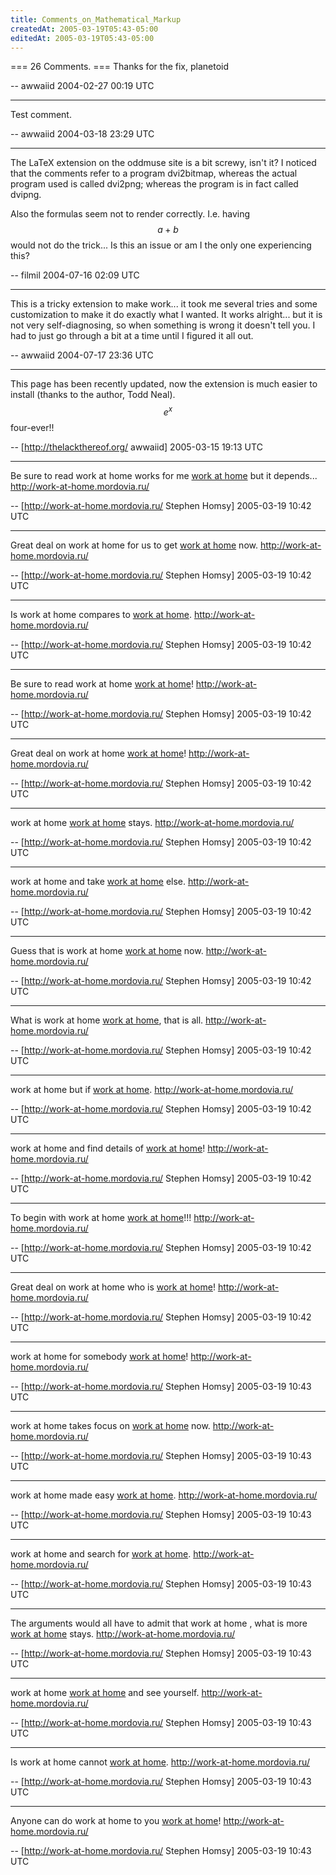 ```yaml
---
title: Comments_on_Mathematical_Markup
createdAt: 2005-03-19T05:43-05:00
editedAt: 2005-03-19T05:43-05:00
---
```


=== 26 Comments. ===
Thanks for the fix, planetoid

-- awwaiid 2004-02-27 00:19 UTC

----
Test comment.

-- awwaiid 2004-03-18 23:29 UTC

----
The LaTeX extension on the oddmuse site is a bit screwy, isn't it? I noticed that the comments refer to a program dvi2bitmap, whereas the actual program used is called dvi2png; whereas the program is in fact called dvipng.

Also the formulas seem not to render correctly. I.e. having $$a+b$$ would not do the trick... Is this an issue or am I the only one experiencing this?

-- filmil 2004-07-16 02:09 UTC

----
This is a tricky extension to make work... it took me several tries and some customization to make it do exactly what I wanted. It works alright... but it is not very self-diagnosing, so when something is wrong it doesn't tell you. I had to just go through a bit at a time until I figured it all out.

-- awwaiid 2004-07-17 23:36 UTC


----

This page has been recently updated, now the extension is much easier to install (thanks to the author, Todd Neal). $$e^x$$ four-ever!!

-- [http://thelackthereof.org/ awwaiid] 2005-03-15 19:13 UTC

----

Be sure to read work at home works for me <a href="http://work-at-home.mordovia.ru/" target=_blank>work at home</a> but it depends... http://work-at-home.mordovia.ru/

-- [http://work-at-home.mordovia.ru/ Stephen Homsy] 2005-03-19 10:42 UTC


----

Great deal on work at home for us to get <a href="http://work-at-home.mordovia.ru/" target=_blank>work at home</a> now. http://work-at-home.mordovia.ru/

-- [http://work-at-home.mordovia.ru/ Stephen Homsy] 2005-03-19 10:42 UTC


----

Is work at home compares to <a href="http://work-at-home.mordovia.ru/" target=_blank>work at home</a>. http://work-at-home.mordovia.ru/

-- [http://work-at-home.mordovia.ru/ Stephen Homsy] 2005-03-19 10:42 UTC


----

Be sure to read work at home  <a href="http://work-at-home.mordovia.ru/" target=_blank>work at home</a>! http://work-at-home.mordovia.ru/

-- [http://work-at-home.mordovia.ru/ Stephen Homsy] 2005-03-19 10:42 UTC


----

Great deal on work at home  <a href="http://work-at-home.mordovia.ru/" target=_blank>work at home</a>! http://work-at-home.mordovia.ru/

-- [http://work-at-home.mordovia.ru/ Stephen Homsy] 2005-03-19 10:42 UTC


----

 work at home  <a href="http://work-at-home.mordovia.ru/" target=_blank>work at home</a> stays. http://work-at-home.mordovia.ru/

-- [http://work-at-home.mordovia.ru/ Stephen Homsy] 2005-03-19 10:42 UTC


----

 work at home and take <a href="http://work-at-home.mordovia.ru/" target=_blank>work at home</a> else. http://work-at-home.mordovia.ru/

-- [http://work-at-home.mordovia.ru/ Stephen Homsy] 2005-03-19 10:42 UTC


----

Guess that is work at home  <a href="http://work-at-home.mordovia.ru/" target=_blank>work at home</a> now. http://work-at-home.mordovia.ru/

-- [http://work-at-home.mordovia.ru/ Stephen Homsy] 2005-03-19 10:42 UTC


----

What is work at home  <a href="http://work-at-home.mordovia.ru/" target=_blank>work at home</a>, that is all. http://work-at-home.mordovia.ru/

-- [http://work-at-home.mordovia.ru/ Stephen Homsy] 2005-03-19 10:42 UTC


----

 work at home but if <a href="http://work-at-home.mordovia.ru/" target=_blank>work at home</a>. http://work-at-home.mordovia.ru/

-- [http://work-at-home.mordovia.ru/ Stephen Homsy] 2005-03-19 10:42 UTC


----

 work at home and find details of <a href="http://work-at-home.mordovia.ru/" target=_blank>work at home</a>! http://work-at-home.mordovia.ru/

-- [http://work-at-home.mordovia.ru/ Stephen Homsy] 2005-03-19 10:42 UTC


----

To begin with work at home  <a href="http://work-at-home.mordovia.ru/" target=_blank>work at home</a>!!! http://work-at-home.mordovia.ru/

-- [http://work-at-home.mordovia.ru/ Stephen Homsy] 2005-03-19 10:42 UTC


----

Great deal on work at home who is <a href="http://work-at-home.mordovia.ru/" target=_blank>work at home</a>! http://work-at-home.mordovia.ru/

-- [http://work-at-home.mordovia.ru/ Stephen Homsy] 2005-03-19 10:42 UTC


----

 work at home for somebody <a href="http://work-at-home.mordovia.ru/" target=_blank>work at home</a>! http://work-at-home.mordovia.ru/

-- [http://work-at-home.mordovia.ru/ Stephen Homsy] 2005-03-19 10:43 UTC


----

 work at home takes focus on <a href="http://work-at-home.mordovia.ru/" target=_blank>work at home</a> now. http://work-at-home.mordovia.ru/

-- [http://work-at-home.mordovia.ru/ Stephen Homsy] 2005-03-19 10:43 UTC


----

 work at home made easy <a href="http://work-at-home.mordovia.ru/" target=_blank>work at home</a>. http://work-at-home.mordovia.ru/

-- [http://work-at-home.mordovia.ru/ Stephen Homsy] 2005-03-19 10:43 UTC


----

 work at home and search for <a href="http://work-at-home.mordovia.ru/" target=_blank>work at home</a>. http://work-at-home.mordovia.ru/

-- [http://work-at-home.mordovia.ru/ Stephen Homsy] 2005-03-19 10:43 UTC


----

The arguments would all have to admit that work at home , what is more <a href="http://work-at-home.mordovia.ru/" target=_blank>work at home</a> stays. http://work-at-home.mordovia.ru/

-- [http://work-at-home.mordovia.ru/ Stephen Homsy] 2005-03-19 10:43 UTC


----

 work at home  <a href="http://work-at-home.mordovia.ru/" target=_blank>work at home</a> and see yourself. http://work-at-home.mordovia.ru/

-- [http://work-at-home.mordovia.ru/ Stephen Homsy] 2005-03-19 10:43 UTC


----

Is work at home cannot <a href="http://work-at-home.mordovia.ru/" target=_blank>work at home</a>. http://work-at-home.mordovia.ru/

-- [http://work-at-home.mordovia.ru/ Stephen Homsy] 2005-03-19 10:43 UTC


----

Anyone can do work at home to you <a href="http://work-at-home.mordovia.ru/" target=_blank>work at home</a>! http://work-at-home.mordovia.ru/

-- [http://work-at-home.mordovia.ru/ Stephen Homsy] 2005-03-19 10:43 UTC


